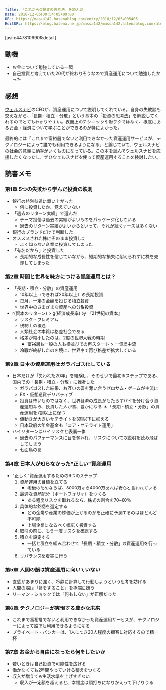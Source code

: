 ```yaml
---
Title: 「これからの投資の思考法」を読んだ
Date: 2018-12-05T00:54:05+09:00
URL: https://massa142.hatenablog.com/entry/2018/12/05/005405
EditURL: https://blog.hatena.ne.jp/massa142/massa142.hatenablog.com/atom/entry/10257846132680266502
---
```


[asin:4478106908:detail]

## 動機
* お金について勉強している一環
* 自己投資と考えていた20代が終わりそうなので資産運用について勉強したかった

## 感想
[ウェルスナビ](https://www.wealthnavi.com/)のCEOが、資産運用について説明してくれている。自身の失敗談も交えながら、「長期・積立・分散」という基本の「投資の思考法」を解説してくれるのでとてもわかりやすい。表面上のテクニックや財テクではなく、根底にあるお金・経済について学ぶことができるのが特によかった。

最終的には「これまで富裕層でないと利用できなかった資産運用サービスが、テクノロジーによって誰でも利用できるようになる」と論じていて、ウェルスナビの社会的意義に納得がいくものになっている。この本を読んでウェルスナビを応援したくなったし、ぜひウェルスナビを使って資産運用することを検討したい。

## 読書メモ

### 第1章 5つの失敗から学んだ投資の鉄則

* 銀行の特別待遇に舞い上がった
	* 何に投資したか、覚えていない
* 「過去のリターン実績」で選んだ
	* テーマ投信は過去の実績がよいものをパッケージ化している
	* 過去のリターン実績がよいからといって、それが続くケースは多くない
* 銀行のブランドだけで判断した
* オススメされた株にそのまま投資した
	* よく知らない企業に投資してしまった
* 「有名だから」と投資した
	* 長期的な成長性を信じていながら、短期的な損失に耐えられずに株を売却してしまった


### 第2章 時間と世界を味方につける資産運用とは？
* 「長期・積立・分散」の資産運用
	* 10年以上（できれば20年以上）の長期投資
	* 毎月、一定の金額を投じる積立投資
	* 世界中のさまざまな資産への分散投資
* r(資本のリターン) > g(経済成長率) by 『21世紀の資本』
	* リスク・プレミアム
	* 税制上の優遇
	* 人類社会の本質は格差社会である
	* 格差が縮小したのは、2度の世界大戦の時期
		* 富裕層も一般の人も横並びでの再スタート > 一億総中流
	* 冷戦が終結したのを境に、世界中で再び格差が拡大している

### 第3章 日本の資産運用はガラパゴス化している
* 日本だけが「失われた20年」を経験し、そのせいで最初のステップである、国内での「長期・積立・分散」に挫折した
	* ガラパゴスした結果、お互いの富を奪い合うゼロサム・ゲームが主流に
	* FX・仮想通貨デリバティブ
	* 投資は怖いものではなく、世界経済の成長がもたらすパイを分け合う資産運用なら、投資した人が皆、豊かになる
＊「長期・積立・分散」の資産運用を7割以上に保つ
	* 値動きが大きいサテライトを3割以下に抑える
	* 日本政府の年金基金も「コア・サテライト運用」
* ハイリターンはハイリスクと表裏一体
	* 過去のパフォーマンスに目を奪われ、リスクについての説明を読み飛ばしてしまう
	* 七面鳥の罠

### 第4章 日本人が知らなかった"正しい"資産運用
* "正しく"資産運用するための6つのステップ
	1. 資産運用の目標を立てる
		* 老後のためならば、3000万から4000万あれば安心と言われている
	2. 最適な資産配分（ポートフォリオ）をつくる
		* ある程度リスクを取れるなら、株式の割合を70~80%
	3. 具体的な銘柄を選定する
		* どの企業や産業の株価が上がるのかを正確に予測するのはほとんど不可能
		* 上場企業になるべく幅広く投資する
	4. 取引の前に、もう一度リスクを確認する
	5. 積立を設定する
		* 一括と積立を組み合わせて「長期・積立・分散」の資産運用を行っている
	6. リバランスを着実に行う

### 第5章 人間の脳は資産運用に向いていない
* 直感があまりに強く、冷静に計算して行動しようという思考を妨げる
* 人間の脳は「損をすること」を極端に嫌う
* リーマン・ショックでは「何もしない」が正解だった

### 第6章 テクノロジーが実現する豊かな未来
* これまで富裕層でないと利用できなかった資産運用サービスが、テクノロジーによって誰でも利用できるようになる
* プライベート・バンカーは、1人につき20人程度の顧客に対応するので精一杯

### 第7章 お金から自由になったら何をしたいか
* 若いときは自己投資で可能性を広げる
* 働かなくても2年間やっていける蓄えをつくる
* 収入が増えても生活水準を上げすぎない
	* 収入が一定額を超えると、幸福度は頭打ちになりかえって下げりうる

